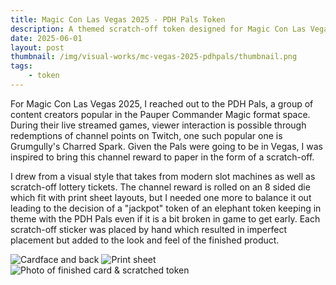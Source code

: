 ```yaml
---
title: Magic Con Las Vegas 2025 - PDH Pals Token
description: A themed scratch-off token designed for Magic Con Las Vegas 2025.
date: 2025-06-01
layout: post
thumbnail: /img/visual-works/mc-vegas-2025-pdhpals/thumbnail.png
tags:
    - token
---
```


For Magic Con Las Vegas 2025, I reached out to the PDH Pals, a group of content creators popular in the Pauper Commander Magic format space. During their live streamed games, viewer interaction is possible through redemptions of channel points on Twitch, one such popular one is Grumgully's Charred Spark. Given the Pals were going to be in Vegas, I was inspired to bring this channel reward to paper in the form of a scratch-off.

I drew from a visual style that takes from modern slot machines as well as scratch-off lottery tickets. The channel reward is rolled on an 8 sided die which fit with print sheet layouts, but I needed one more to balance it out leading to the decision of a "jackpot" token of an elephant token keeping in theme with the PDH Pals even if it is a bit broken in game to get early. Each scratch-off sticker was placed by hand which resulted in imperfect placement but added to the look and feel of the finished product.

![Cardface and back](/img/visual-works/mc-vegas-2025-pdhpals/cardface-back.png)
![Print sheet](/img/visual-works/mc-vegas-2025-pdhpals/printsheet.png)
![Photo of finished card & scratched token](/img/visual-works/mc-vegas-2025-pdhpals/photo.png)